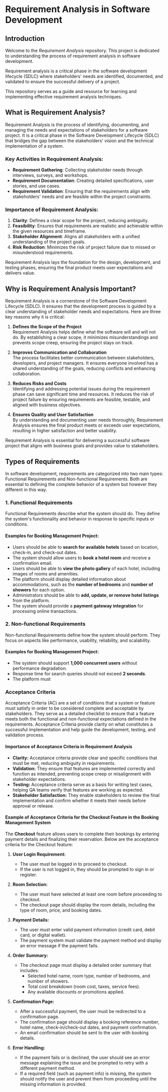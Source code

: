 # Requirement Analysis in Software Development

## Introduction

Welcome to the *Requirement Analysis* repository. This project is dedicated to understanding the process of requirement analysis in software development.

Requirement analysis is a critical phase in the software development lifecycle (SDLC) where stakeholders' needs are identified, documented, and validated to ensure the successful delivery of a project.

This repository serves as a guide and resource for learning and implementing effective requirement analysis techniques.

## What is Requirement Analysis?

Requirement Analysis is the process of identifying, documenting, and managing the needs and expectations of stakeholders for a software project. It is a critical phase in the Software Development Lifecycle (SDLC) that bridges the gap between the stakeholders' vision and the technical implementation of a system.

### Key Activities in Requirement Analysis:
- **Requirement Gathering**: Collecting stakeholder needs through interviews, surveys, and workshops.
- **Requirement Documentation**: Creating detailed specifications, user stories, and use cases.
- **Requirement Validation**: Ensuring that the requirements align with stakeholders' needs and are feasible within the project constraints.

### Importance of Requirement Analysis:
1. **Clarity**: Defines a clear scope for the project, reducing ambiguity.
2. **Feasibility**: Ensures that requirements are realistic and achievable within the given resources and timeframe.
3. **Stakeholder Alignment**: Aligns all stakeholders with a unified understanding of the project goals.
4. **Risk Reduction**: Minimizes the risk of project failure due to missed or misunderstood requirements.

Requirement Analysis lays the foundation for the design, development, and testing phases, ensuring the final product meets user expectations and delivers value.

## Why is Requirement Analysis Important?

Requirement Analysis is a cornerstone of the Software Development Lifecycle (SDLC). It ensures that the development process is guided by a clear understanding of stakeholder needs and expectations. Here are three key reasons why it is critical:

1. **Defines the Scope of the Project**  
   Requirement Analysis helps define what the software will and will not do. By establishing a clear scope, it minimizes misunderstandings and prevents scope creep, ensuring the project stays on track.

2. **Improves Communication and Collaboration**  
   The process facilitates better communication between stakeholders, developers, and project managers. It ensures everyone involved has a shared understanding of the goals, reducing conflicts and enhancing collaboration.

3. **Reduces Risks and Costs**  
   Identifying and addressing potential issues during the requirement phase can save significant time and resources. It reduces the risk of project failure by ensuring requirements are feasible, testable, and aligned with business objectives.

4. **Ensures Quality and User Satisfaction**  
   By understanding and documenting user needs thoroughly, Requirement Analysis ensures the final product meets or exceeds user expectations, resulting in higher satisfaction and better usability.

Requirement Analysis is essential for delivering a successful software project that aligns with business goals and provides value to stakeholders.

## Types of Requirements

In software development, requirements are categorized into two main types: Functional Requirements and Non-functional Requirements. Both are essential to defining the complete behavior of a system but however they different in this way.

### 1. Functional Requirements

Functional Requirements describe what the system should do. They define the system's functionality and behavior in response to specific inputs or conditions.

#### Examples for Booking Management Project:
- Users should be able to **search for available hotels** based on location, check-in, and check-out dates.
- The system should allow users to **book a hotel room** and receive a confirmation email.
- Users should be able to **view the photo gallery** of each hotel, including images of rooms and amenities.
- The platform should display detailed information about accommodations, such as the **number of bedrooms** and **number of showers** for each option.
- Administrators should be able to **add, update, or remove hotel listings** from the platform.
- The system should provide a **payment gateway integration** for processing online transactions.

### 2. Non-functional Requirements

Non-functional Requirements define how the system should perform. They focus on aspects like performance, usability, reliability, and scalability.

#### Examples for Booking Management Project:
- The system should support **1,000 concurrent users** without performance degradation.
- Response time for search queries should not exceed **2 seconds**.
- The platform must

### Acceptance Criteria

Acceptance Criteria (AC) are a set of conditions that a system or feature must satisfy in order to be considered complete and acceptable by stakeholders. They serve as a detailed checklist to ensure that a feature meets both the functional and non-functional expectations defined in the requirements. Acceptance Criteria provide clarity on what constitutes a successful implementation and help guide the development, testing, and validation process.

#### Importance of Acceptance Criteria in Requirement Analysis
- **Clarity:** Acceptance criteria provide clear and specific conditions that must be met, reducing ambiguity in requirements.
- **Validation:** They ensure that features are implemented correctly and function as intended, preventing scope creep or misalignment with stakeholder expectations.
- **Testing:** Acceptance criteria serve as a basis for writing test cases, helping QA teams verify that features are working as expected.
- **Stakeholder Satisfaction:** They enable stakeholders to review the final implementation and confirm whether it meets their needs before approval or release.

#### Example of Acceptance Criteria for the Checkout Feature in the Booking Management System

The **Checkout** feature allows users to complete their bookings by entering payment details and finalizing their reservation. Below are the acceptance criteria for the Checkout feature:

1. **User Login Requirement:**
   - The user must be logged in to proceed to checkout.
   - If the user is not logged in, they should be prompted to sign in or register.

2. **Room Selection:**
   - The user must have selected at least one room before proceeding to checkout.
   - The checkout page should display the room details, including the type of room, price, and booking dates.

3. **Payment Details:**
   - The user must enter valid payment information (credit card, debit card, or digital wallet).
   - The payment system must validate the payment method and display an error message if the payment fails.

4. **Order Summary:**
   - The checkout page must display a detailed order summary that includes:
     - Selected hotel name, room type, number of bedrooms, and number of showers.
     - Total cost breakdown (room cost, taxes, service fees).
     - Any available discounts or promotions applied.
   
5. **Confirmation Page:**
   - After a successful payment, the user must be redirected to a confirmation page.
   - The confirmation page should display a booking reference number, hotel name, check-in/check-out dates, and payment confirmation.
   - An email confirmation should be sent to the user with booking details.

6. **Error Handling:**
   - If the payment fails or is declined, the user should see an error message explaining the issue and be prompted to retry with a different payment method.
   - If a required field (such as payment info) is missing, the system should notify the user and prevent them from proceeding until the missing information is provided.